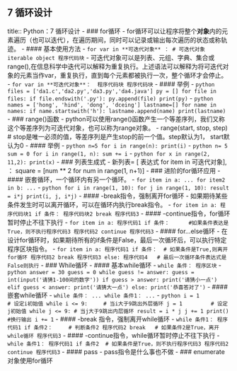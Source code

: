 ## 7 循环设计
title:: Python：7 循环设计
	- ### for循环
		- for循环可以让程序将整个**对象**内的元素遍历（也可以迭代），在遍历期间，同时可以记录或输出每次遍历的状态或称轨迹。
		- #### 基本使用方法
			- ```
			  for var in **可迭代对象** ： # 可迭代对象 iterable object
			  	程序代码块
			  ```
			- 可迭代对象可以是列表、元组、字典、集合或range(),在信息科学中迭代可以解释为重复执行。上述语法可以解释为将可迭代对象的元素当作var，重复执行，直到每个元素都被执行一次，整个循环才会停止。
			- ```
			for var in **可迭代对象**： 
				程序代码块
				程序代码块
			  ```
			- #### 举例
			- ``` python
			files = ['da1.c','da2.py','da3.py','da4.java']
			py = []
			for file in files:
				if file.endswith('.py'):
					py.append(file)
			print(py)
			  ```
			- ``` python
			  			  names = ['hong', 'hind', 'dong', 'dceing']
			  			  lastname=[]
			  			  for name in names:
			  			      if name.startswith('h'):
			  			          lastname.append(name)
			  			  print(lastname)
			  ```
	- ### range()函数
		- python可以使用range()函数产生一个等差序列，我们又称这个等差序列为可迭代对象，也可以称为range对象。
		- range(start, stop, step)  # stop是唯一必须的值，等差序列是产生stop的前一个值。step默认为1， start默认为0
		- #### 举例
			- ``` python
			  			  n=5
			  			  for i in range(n):
			  			      print(i)
			  ```
			- ``` python
			  			  n= 5
			  			  sum = 0
			  			  for i in range(1, n):
			  			      sum += i
			  ```
			- ``` python
			  			  for x in range(2, 11,2):
			  			      print(x)
			  ```
	- ### 列表生成式
		- 新列表= [ 表达式 for item in 可迭代对象], ： square = [num ** 2 for num in range(1, n+1)]
	- ### 进阶的for循环应用
		- #### 嵌套循环，一个循环内有另一个循环。
		- ```
		  		  for item in a:
		  		  	...
		  		  	for item2 in b:
		  		  		...
		  ```
		- ``` python
		  		  for i in range(1, 10):
		  		      for j in range(1, 10):
		  		          result = i*j
		  		          print(i, j, i*j)
		  ```
	- #### -break指令，强制离开for循环
		- 如果期待某些条件发生时可以离开循环，可以在循环内执行break指令。
		- ```
		  		  for item in a:
		  		  	程序代码块1
		  		  	if 条件：
		  		  		程序代码块2
		  		  		break
		  		  程序代码3
		  ```
	- #### -continue指令，for循环暂时停止不往下执行
		- ```
		  		  for item in a:
		  		  	程序代码1
		  		  	if 条件：		#如果条件表达是True，则不执行程序代码3
		  		  		程序代码2
		  		  		continue
		  		  	程序代码3
		  ```
	- #### for...else循环
		- 在设计for循环时，如果期待所有的if条件是False，最后一次循环后，可以执行特定程序区块指令。
		- ```
		  		  for item in a:
		  		  	程序代码1
		  		  	if 条件：	# 如果条件是True,则离开for循环
		  		  		程序代码2
		  		  		break
		  		  	程序代码3
		  		  else:
		  		  	程序代码4	# 最后一次循环条件表达式是False则执行
		  ```
	- ### While循环
		- #### 基本while循环
			- ```
			  			  while 条件：
			  			  	程序区块
			  ```
			- ``` python
			  			  answer = 30
			  			  guess = 0
			  			  while guess != answer:
			  			      guess = int(input('请猜1-100间的数字'))
			  			      if guess > answer:
			  			          print('请猜小一点')
			  			      elif guess < answer:
			  			          print('请猜大一点')
			  			      else:
			  			          print('恭喜答对了')
			  ```
		- #### 嵌套while循环
			- ```
			  			  while 条件：
			  			  	...
			  			  	while 条件1：
			  			  		...
			  ```
			- ``` python
			  			  i = 1				# 设定i初始值
			  			  while i <= 9:		# 当i大于9跳出外层循环
			  			      j = 1			# 设定j初始值
			  			      while j <= 9:	# 当j大于9跳出内层循环
			  			          result = i * j
			  			          j += 1
			  			      print()	#换行输出
			  			      i += 1
			  ```
		- #### -break 指令，强制离开while循环
			- ```
			  			  while 条件1：
			  			  	程序代码1
			  			  	if 条件2：		# 判断条件2
			  			  		程序代码2
			  			  		break	# 如果条件2是True，离开while循环
			  			  	程序代码3
			  ```
		- #### -continue指令，while循环暂时停止不往下执行
			- ```
			  			  while 条件1：
			  			  	程序代码1
			  			  	if 条件2	# 如果条件是True，则不执行程序代码3
			  			  		程序代码2
			  			  		continue
			  			  	程序代码3
			  ```
		- #### pass
			- pass指令是什么事也不做
		- ### enumerate对象使用for循环